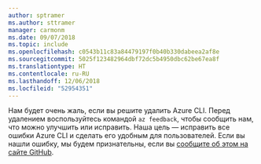 ```yaml
---
author: sptramer
ms.author: sttramer
manager: carmonm
ms.date: 09/07/2018
ms.topic: include
ms.openlocfilehash: c0543b11c83a84479197f0b40b330dabeea2af8e
ms.sourcegitcommit: 5025f123482964dbf72dc5b4950dbc62be67ea8f
ms.translationtype: HT
ms.contentlocale: ru-RU
ms.lasthandoff: 12/06/2018
ms.locfileid: "52954351"
---
```

Нам будет очень жаль, если вы решите удалить Azure CLI. Перед удалением воспользуйтесь командой `az feedback`, чтобы сообщить нам, что можно улучшить или исправить. Наша цель — исправить все ошибки Azure CLI и сделать его удобным для пользователей. Если вы нашли ошибку, мы будем признательны, если вы [сообщите об этом на сайте GitHub](https://github.com/Azure/azure-cli/issues).
